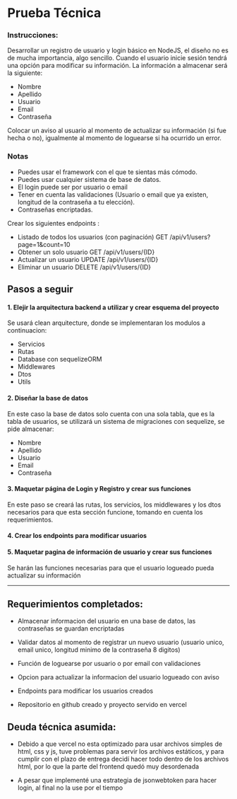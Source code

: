 # Prueba Técnica

### Instrucciones:

Desarrollar un registro de usuario y login básico en NodeJS, el diseño no es de mucha importancia, algo sencillo. Cuando el usuario inicie sesión tendrá una opción para modificar su información. La información a almacenar será la siguiente:
- Nombre
- Apellido
- Usuario
- Email
- Contraseña

Colocar un aviso al usuario al momento de actualizar su información (si fue hecha o no),
igualmente al momento de loguearse si ha ocurrido un error.

### Notas

- Puedes usar el framework con el que te sientas más cómodo.
- Puedes usar cualquier sistema de base de datos.
- El login puede ser por usuario o email
- Tener en cuenta las validaciones (Usuario o email que ya existen, longitud de la contraseña
a tu elección).
- Contraseñas encriptadas. 

Crear los siguientes endpoints :

* Listado de todos los usuarios (con paginación)  GET /api/v1/users?page=1&count=10  
* Obtener un solo usuario GET /api/v1/users/{ID} 
* Actualizar un usuario UPDATE /api/v1/users/{ID}
* Eliminar un usuario DELETE /api/v1/users/{ID}

## Pasos a seguir

#### 1. Elejir la arquitectura backend a utilizar y crear esquema del proyecto

Se usará clean arquitecture, donde se implementaran los modulos a continuacion: 
- Servicios
- Rutas
- Database con sequelizeORM 
- Middlewares
- Dtos
- Utils

#### 2. Diseñar la base de datos

En este caso la base de datos solo cuenta con una sola tabla, que es la tabla de usuarios, se utilizará un sistema de migraciones con sequelize, se pide almacenar:

- Nombre
- Apellido
- Usuario
- Email
- Contraseña

#### 3. Maquetar página de Login y Registro y crear sus funciones

En este paso se creará las rutas, los servicios, los middlewares y los dtos necesarios para que esta sección funcione, tomando en cuenta los requerimientos.

#### 4. Crear los endpoints para modificar usuarios

#### 5. Maquetar pagina de información de usuario y crear sus funciones

Se harán las funciones necesarias para que el usuario logueado pueda actualizar su información

---

## Requerimientos completados:

- Almacenar informacion del usuario en una base de datos, las contraseñas se guardan encriptadas

- Validar datos al momento de registrar un nuevo usuario (usuario unico, email unico, longitud minimo de la contraseña 8 digitos)

- Función de loguearse por usuario o por email con validaciones

- Opcion para actualizar la informacion del usuario logueado con aviso

- Endpoints para modificar los usuarios creados

- Repositorio en github creado y proyecto servido en vercel

## Deuda técnica asumida:

- Debido a que vercel no esta optimizado para usar archivos simples de html, css y js, tuve problemas para servir los archivos estáticos, y para cumplir con el plazo de entrega decidí hacer todo dentro de los archivos html, por lo que la parte del frontend quedó muy desordenada

- A pesar que implementé una estrategia de jsonwebtoken para hacer login, al final no la use por el tiempo

